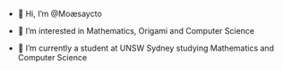 * 👋 Hi, I’m @Moæsaycto

* 👀 I’m interested in Mathematics, Origami and Computer Science

* 🌱 I’m currently a student at UNSW Sydney studying Mathematics and Computer Science

<!---
Moaesaycto/Moaesaycto is a ✨ special ✨ repository because its `README.md` (this file) appears on your GitHub profile.
You can click the Preview link to take a look at your changes.
--->
